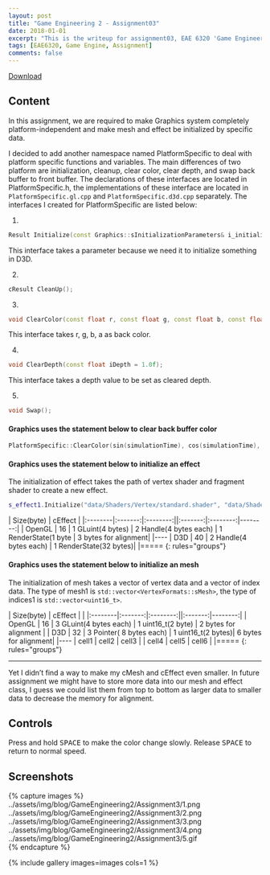 ```yaml
---
layout: post
title: "Game Engineering 2 - Assignment03"
date: 2018-01-01
excerpt: "This is the writeup for assignment03, EAE 6320 'Game Engineering 2'"
tags: [EAE6320, Game Engine, Assignment]
comments: false
---
```


<div markdown="0"><a href="https://drive.google.com/open?id=1xCuBPiRuN3qXcy--2oTnF3O6TWJBzwWZ" class="btn btn-info">Download</a></div>

## Content

In this assignment, we are required to make Graphics system completely platform-independent and make mesh and effect be initialized by specific data.

I decided to add another namespace named PlatformSpecific to deal with platform specific functions and variables. The main differences of two platform are initialization, cleanup, clear color, clear depth, and swap back buffer to front buffer. 
The declarations of these interfaces are located in PlatformSpecific.h, the implementations of these interface are located in `PlatformSpecific.gl.cpp` and `PlatformSpecific.d3d.cpp` separately. The interfaces I created for PlatformSpecific are listed below:

1. 
~~~ c++
Result Initialize(const Graphics::sInitializationParameters& i_initializationParameters);
~~~ 
This interface takes a parameter because we need it to initialize something in D3D.

2. 
~~~ c++
cResult CleanUp();
~~~

3. 
~~~ c++
void ClearColor(const float r, const float g, const float b, const float a = 1.0f); 
~~~
This interface takes r, g, b, a as back color.

4. 
~~~ c++
void ClearDepth(const float iDepth = 1.0f); 
~~~
This interface takes a depth value to be set as cleared depth.

5. 
~~~ c++
void Swap();
~~~

#### Graphics uses the statement below to clear back buffer color
~~~ c++
PlatformSpecific::ClearColor(sin(simulationTime), cos(simulationTime), cos(simulationTime));
~~~

#### Graphics uses the statement below to initialize an effect

The initialization of effect takes the path of vertex shader and fragment shader to create a new effect.

~~~ c++
s_effect1.Initialize("data/Shaders/Vertex/standard.shader", "data/Shaders/Fragment/LoopColor.shader");
~~~


| Size(byte) | cEffect |
|:--------|:-------:|:--------:||:-------:|:--------:|--------:|
| OpenGL  | 16   | 1 GLuint(4 bytes)   | 2 Handle(4 bytes each) | 1 RenderState(1 byte | 3 bytes for alignment|
|----
| D3D   | 40   | 2 Handle(4 bytes each)   | 1 RenderState(32 bytes)|
|=====
{: rules="groups"}


#### Graphics uses the statement below to initialize an mesh
The initialization of mesh takes a vector of vertex data and a vector of index data. The type of mesh1 is `std::vector<VertexFormats::sMesh>`, the type of indices1 is `std::vector<uint16_t>`. 

| Size(byte) | cEffect |  |
|:--------|:-------:|:--------:||:-------:|--------:|
| OpenGL  | 16   | 3 GLuint(4 bytes each)   | 1 uint16_t(2 byte) | 2 bytes for alignment |
| D3D   | 32   | 3 Pointer( 8 bytes each)	| 1 uint16_t(2 bytes)| 6 bytes for alignment|
|----
| cell1   | cell2   | cell3   |
| cell4   | cell5   | cell6   |
|=====
{: rules="groups"}

---

Yet I didn’t find a way to make my cMesh and cEffect even smaller. In future assignment we might have to store more data into our mesh and effect class, I guess we could list them from top to bottom as larger data to smaller data to decrease the memory for alignment.

## Controls
Press and hold <kbd>SPACE</kbd> to make the color change slowly. Release <kbd>SPACE</kbd> to return to normal speed.

## Screenshots

{% capture images %}
	../assets/img/blog/GameEngineering2/Assignment3/1.png	
	../assets/img/blog/GameEngineering2/Assignment3/2.png	
	../assets/img/blog/GameEngineering2/Assignment3/3.png	
	../assets/img/blog/GameEngineering2/Assignment3/4.png	
	../assets/img/blog/GameEngineering2/Assignment3/5.gif	
{% endcapture %}
<!-- {% include gallery images=images caption="Game Engineering2 - Assignment03" cols=1 %} -->
{% include gallery images=images cols=1 %}
